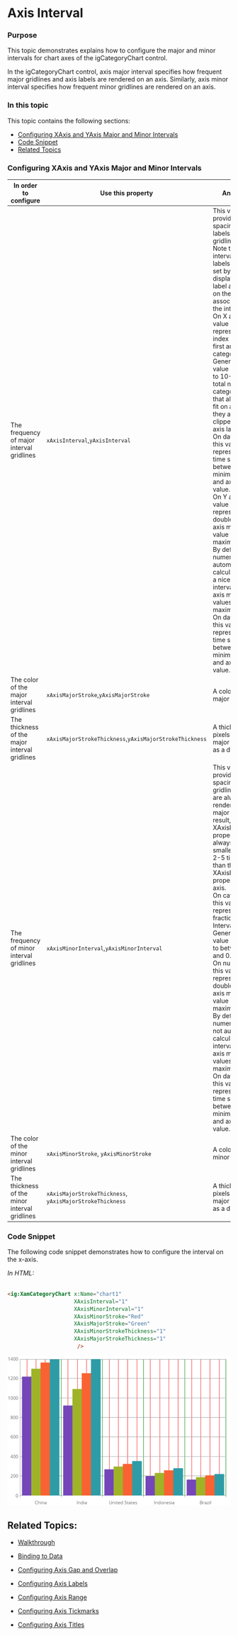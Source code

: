 ﻿<!--
|metadata|
{
    "fileName": "igcategorychart-axis-intervals",
    "controlName": "igCategoryChart",
    "tags": ["API", "CategoryChart", "Axes"]
}
|metadata|
-->

# Axis Interval

### Purpose
This topic demonstrates explains how to configure the major and minor intervals for chart axes of the igCategoryChart control. 

In the igCategoryChart control, axis major interval specifies how frequent major gridlines and axis labels are rendered on an axis. Similarly, axis minor interval specifies how frequent minor gridlines are rendered on an axis.


### In this topic

This topic contains the following sections:

- [Configuring XAxis and YAxis Major and Minor Intervals](#ConfiguringXAxis)
- [Code Snippet](#codesnippet)
- [Related Topics](#relatedcontent)

### <a id="ConfiguringXAxis"/>Configuring XAxis and YAxis Major and Minor Intervals

In order to configure|Use this property|And set it to
---|---|---
The frequency of major interval gridlines | `xAxisInterval`,`yAxisInterval` | This value provides adequate spacing for axis labels and major gridlines, if used. Note that the interval for axis labels will also be set by this value, displaying one label at the point on the axis associated with the interval.<br/>On X axes, this value is represented as an index between the first and last category item. Generally, this value should equal to 10-20% of total numbers of category items so that all axis labels fit on axis so that they are not clipped by other axis labels.<br/>On date time axes, this value is represented as time span between axis minimum value and axis maximum value. <br/> On Y axes, this value is represented as double between axis minimum value and axis maximum value. By default, numeric axes will automatically calculate and find a nice and round interval based on axis minimum values and maximum value.<br/>On date time axes, this value is represented as time span between axis minimum value and axis maximum value.
The color of the major interval gridlines | `xAxisMajorStroke`,`yAxisMajorStroke` | A color of axis major gridlines.
The thickness of the major interval gridlines | `xAxisMajorStrokeThickness`,`yAxisMajorStrokeThickness` | A thickness in pixels of the axis major gridlines set as a double value
The frequency of minor interval gridlines | `xAxisMinorInterval`,`yAxisMinorInterval` | This value provides adequate spacing for minor gridlines, which are always rendered between major gridlines. As result, a value of XAxisMinorInterval property should always be much smaller (usually 2-5 time smaller) than the value of XAxisInterval property of an axis.<br/>On category axes, this value is represented as fraction of major Interval property. Generally, this value should equal to between 0.25 and 0.5 <br/> On numeric axes, this value is represented as double between axis minimum value and axis maximum value. By default, numeric axes will not automatically calculate minor interval based on axis minimum values and maximum value. <br/> On date time axes, this value is represented as time span between axis minimum value and axis maximum value.
The color of the minor interval gridlines|`xAxisMinorStroke`, `yAxisMinorStroke` | A color of axis minor gridlines.
The thickness of the  minor interval gridlines|`xAxisMajorStrokeThickness`, `yAxisMajorStrokeThickness`|A thickness in pixels of the axis major gridlines set as a double value

### <a id="codesnippet"/> Code Snippet

The following code snippet demonstrates how to configure the interval on the x-axis.

*In HTML:*

```html

<ig:XamCategoryChart x:Name="chart1"  
                     XAxisInterval="1"
                     XAxisMinorInterval="1" 
                     XAxisMinorStroke="Red"    
                     XAxisMajorStroke="Green"  
                     XAxisMinorStrokeThickness="1"
                     XAxisMajorStrokeThickness="1"
                      />
```

![](images/categorychart-intervals-01.png)

## <a id="relatedtopics"/>Related Topics:

- [Walkthrough](igcategorychart-adding.html)

- [Binding to Data](categorychart-binding-to-data.html)

- [Configuring Axis Gap and Overlap](configuring-axis-gap-and-overlap.html)

- [Configuring Axis Labels](configuring-axis-labels.html)

- [Configuring Axis Range](configuring-axis-range.html)

- [Configuring Axis Tickmarks](configuring-axis-tickmarks.html)

- [Configuring Axis Titles](configuring-axis-titles.html)